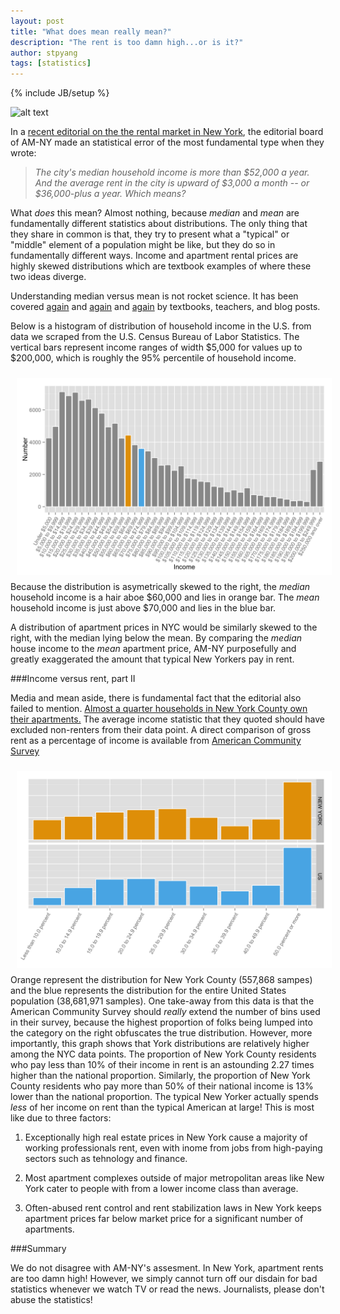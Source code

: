 ```yaml
---
layout: post
title: "What does mean really mean?"
description: "The rent is too damn high...or is it?"
author: stpyang
tags: [statistics]
---
```

{% include JB/setup %}

![alt text](http://upload.wikimedia.org/wikipedia/commons/thumb/b/b1/Jimmy_McMillan_Blue_2_2011_Shankbone.jpg/220px-Jimmy_McMillan_Blue_2_2011_Shankbone.jpg
 "jimmy mcmillan does not approve") 

In a
[recent editorial on the the rental market in New York](http://www.amny.com/opinion/editorial/editorial-nyc-s-big-challenge-is-to-hold-costs-down-1.7296517),
the editorial board of AM-NY made an statistical error of the most
fundamental type when they wrote:

>*The city's median household income is more than $52,000 a year. And
> the average rent in the city is upward of $3,000 a month -- or
> $36,000-plus a year.* *Which means?*

What *does* this mean?  Almost nothing, because *median* and *mean* are
fundamentally different statistics about distributions.  The only
thing that they share in common is that, they try to present what a
"typical" or "middle" element of a population might be like, but they
do so in fundamentally different ways.  Income and apartment rental
prices are highly skewed distributions which are textbook examples of
where these two ideas diverge.

Understanding median versus mean is not rocket science.  It has been
covered
[again](http://www.thomasjstanley.com/blog-articles/48/Average_Rich_or_Median_Poor.html)
and
[again](http://www.payscale.com/compensation-today/2011/11/mean-vs-median)
and [again](http://www.diffen.com/difference/Mean_vs_Median) by
textbooks, teachers, and blog posts.

Below is a histogram of distribution of household income in the
U.S. from data we scraped from the U.S. Census Bureau of Labor
Statistics.  The vertical bars represent income ranges of width $5,000
for values up to $200,000, which is roughly the 95% percentile of
household income.

<img style="float:left; width: 550px; padding:10px" src="/assets/data/2014-03-08_household_income.png" alt=""/>

Because the distribution is asymetrically skewed to the right, the *median* household income is a hair aboe
$60,000 and lies in orange bar.  The *mean* household income is just
above $70,000 and lies in the blue bar.

A distribution of apartment prices in NYC would be similarly skewed to
the right, with the median lying below the mean.  By comparing the
*median* house income to the *mean* apartment price, AM-NY
purposefully and greatly exaggerated the amount that typical New Yorkers pay in rent.

###Income versus rent, part II

Media and mean aside, there is fundamental fact that the editorial
also failed to mention.  [Almost a quarter households in New York
County own their apartments.](http://factfinder2.census.gov) The
average income statistic that they quoted should have excluded
non-renters from their data point.  A direct comparison of gross rent
as a percentage of income is available from [American Community
Survey](https://www.census.gov/acs/www/)

<img style="float:left; width: 550px; padding:10px" src="/assets/data/2014-03-08_gross_rent_as_percentage_of_household_income.png" alt=""/>

Orange represent the distribution for New York County (557,868 sampes)
and the blue represents the distribution for the entire United States
population (38,681,971 samples).  One take-away from this data is that
the American Community Survey should *really* extend the number of
bins used in their survey, because the highest proportion of folks
being lumped into the category on the right obfuscates the true
distribution.  However, more importantly, this graph shows that York
distributions are relatively higher among the NYC data points.  The
proportion of New York County residents who pay less than 10% of their
income in rent is an astounding 2.27 times higher than the national
proportion.  Similarly, the proportion of New York County residents
who pay more than 50% of their national income is 13% lower than the
national proportion.  The typical New Yorker actually spends *less* of
her income on rent than the typical American at large!  This is most
like due to three factors:

1. Exceptionally high real estate prices in New York cause a majority
   of working professionals rent, even with inome from jobs from
   high-paying sectors such as tehnology and finance.

2. Most apartment complexes outside of major metropolitan areas like
   New York cater to people with from a lower income class than
   average.

3. Often-abused rent control and rent stabilization laws in New York
   keeps apartment prices far below market price for a significant
   number of apartments.

###Summary

We do not disagree with AM-NY's assesment.  In New York, apartment
rents are too damn high!  However, we simply cannot turn off our
disdain for bad statistics whenever we watch TV or read the news.
Journalists, please don't abuse the statistics!
